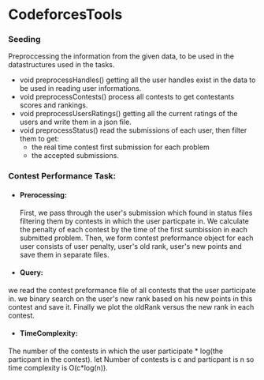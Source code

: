 # CodeforcesTools
### Seeding
Preproccessing the information from the given data, to be used in the datastructures used in the tasks.
- void preprocessHandles() 
  getting all the user handles exist in the data to be used in reading user informations.
- void preprocessContests()
  process all contests to get contestants scores and rankings.
- void preprocessUsersRatings()
  getting all the current ratings of the users and write them in a json file.
- void preprocessStatus()
  read the submissions of each user, then filter them to get:
  - the real time contest first submission for each problem
  - the accepted submissions.
  
### Contest Performance Task:
 - #### Prerocessing:
   First, we pass through the user's submission which found in status files filtering them by contests in which the user
   particpate in. We calculate the penalty of each contest by the time of the first sumbission in each submitted problem. 
   Then, we form contest preformance object for each user consists of user penalty, user's old rank, user's new points and save them in separate files.
      
 - #### Query:
  we read the contest preformance file of all contests that the user participate in. we binary search
  on the user's new rank based on his new points in this contest and save it. Finally we plot the oldRank
  versus the new rank in each contest.
  
 - #### TimeComplexity:
  The number of the contests in which the user participate * log(the particpant in the contest).
  let Number of contests is c and particpant is n so time complexity is O(c*log(n)).
